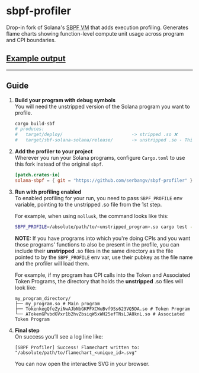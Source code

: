 # sbpf-profiler

Drop-in fork of Solana's [SBPF VM](https://github.com/anza-xyz/sbpf) that adds execution profiling. Generates flame charts showing function-level compute unit usage across program and CPI boundaries.



## [Example output](https://sbpf-profiler.pages.dev/)

---

## Guide

1. **Build your program with debug symbols**  
   You will need the unstripped version of the Solana program you want to profile.
   ```bash
   cargo build-sbf
   # produces:
   #   target/deploy/                          -> stripped .so ❌
   #   target/sbf-solana-solana/release/       -> unstripped .so - This is the one we need ✅
   ```

2. **Add the profiler to your project**  
   Wherever you run your Solana programs, configure `Cargo.toml` to use this fork instead of the original `sbpf`.
   ```toml
   [patch.crates-io]
   solana-sbpf = { git = "https://github.com/serbangv/sbpf-profiler" }     # v0.12.2
   ```

3. **Run with profiling enabled**  
   To enabled profiling for your run, you need to pass `SBPF_PROFILE` env variable, pointing to the unstripped .so file from the 1st step.

   For example, when using `mollusk`, the command looks like this:
   ```bash
   SBPF_PROFILE=/absolute/path/to/<unstripped_program>.so cargo test -p my-test -- --nocapture
   ```

   **NOTE:** If you have programs into which you're doing CPIs and you  want those programs' functions to also be present in the profile, you can include their **unstripped** .so files in the same directory as the file pointed to by the `SBPF_PROFILE` env var, use their pubkey as the file name and the profiler will load them.

   For example, if my program has CPI calls into the Token and Associated Token Programs, the directory that holds the **unstripped** .so files will look like:

   ```
   my_program_directory/
   ├── my_program.so # Main program
   ├── TokenkegQfeZyiNwAJbNbGKPFXCWuBvf9Ss623VQ5DA.so # Token Program
   └── ATokenGPvbdGVxr1b2hvZbsiqW5xWH25efTNsLJA8knL.so # Associated Token Program
   ```

4. **Final step**  
   On success you’ll see a log line like:
   ```
   [SBPF Profiler] Success! Flamechart written to: "/absolute/path/to/flamechart_<unique_id>.svg"
   ```
   You can now open the interactive SVG in your browser.


